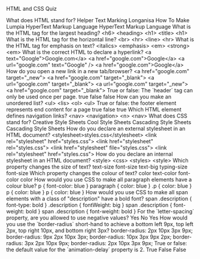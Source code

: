 <quizTitle>HTML and CSS Quiz</quizTitle>

<content>

<quizItem>
  <question>What does HTML stand for?</question>
  <answer>Helper Text Marking Longanisa</answer>
  <answer>How To Make Lumpia</answer>
  <answer>HyperText Markup Language</answer>
  <correctAnswer>HyperText Markup Language</correctAnswer>
</quizItem>

<quizItem>
  <question>What is the HTML tag for the largest heading?</question>
  <answer>&lt;h6&gt;</answer>
  <answer>&lt;heading&gt;</answer>
  <answer>&lt;h1&gt;</answer>
  <answer>&lt;title&gt;</answer>
  <correctAnswer>&lt;h1&gt;</correctAnswer>
</quizItem>

<quizItem>
  <question>What is the HTML tag for the horizontal line?</question>
  <answer>&lt;br&gt;</answer>
  <answer>&lt;hr&gt;</answer>
  <answer>&lt;line&gt;</answer>
  <correctAnswer>&lt;hr&gt;</correctAnswer>
</quizItem>

<quizItem>
  <question>What is the HTML tag for emphasis on text?</question>
  <answer>&lt;italics&gt;</answer>
  <answer>&lt;emphasis&gt;</answer>
  <answer>&lt;em&gt;</answer>
  <answer>&lt;strong&gt;</answer>
  <correctAnswer>&lt;em&gt;</correctAnswer>
</quizItem>

<quizItem>
  <question>What is the correct HTML to declare a hyperlink?</question>
  <answer>&lt;a text="Google"&gt;Google.com&lt;/a&gt;</answer>
  <answer>&lt;a href="google.com"&gt;Google&lt;/a&gt;</answer>
  <answer>&lt;a url="google.com" text="Google" /&gt;</answer>
  <correctAnswer>&lt;a href="google.com"&gt;Google&lt;/a&gt;</correctAnswer>
</quizItem>

<quizItem>
  <question>How do you open a new link in a new tab/browser?</question>
  <answer>&lt;a href="google.com" target="_new"&gt;</answer>
  <answer>&lt;a href="google.com" target="_blank"&gt;</answer>
  <answer>&lt;a url="google.com" target="_blank"&gt;</answer>
  <answer>&lt;a url="google.com" target="_new"&gt;</answer>
  <correctAnswer>&lt;a href="google.com" target="_blank"&gt;</correctAnswer>
</quizItem>

<quizItem>
  <question>True or false: The `header` tag can only be used once per page.</question>
  <answer>true</answer>
  <answer>false</answer>
  <correctAnswer>false</correctAnswer>
</quizItem>

<quizItem>
  <question>How can you make an unordered list?</question>
  <answer>&lt;ul&gt;</answer>
  <answer>&lt;lis&gt;</answer>
  <answer>&lt;ol&gt;</answer>
  <correctAnswer>&lt;ul&gt;</correctAnswer>
</quizItem>

<quizItem>
  <question>True or false: the footer element represents end content for a page</question>
  <answer>true</answer>
  <answer>false</answer>
  <correctAnswer>true</correctAnswer>
</quizItem>

<quizItem>
  <question>Which HTML element defines navigation links?</question>
  <answer>&lt;nav&gt;</answer>
  <answer>&lt;navigation&gt;</answer>
  <answer>&lt;n&gt;</answer>
  <correctAnswer>&lt;nav&gt;</correctAnswer>
</quizItem>

<quizItem>
  <question>What does CSS stand for?</question>
  <answer>Creative Style Sheets</answer>
  <answer>Cool Style Sheets</answer>
  <answer>Cascading Style Sheets</answer>
  <correctAnswer>Cascading Style Sheets</correctAnswer>
</quizItem>

<quizItem>
  <question>How do you declare an external stylesheet in an HTML document?</question>
  <answer>&lt;stylesheet&gt;styles.css&lt;/stylesheet&gt;</answer>
  <answer>&lt;link rel="stylesheet" href="styles.css"&gt;</answer>
  <answer>&lt;link href="stylesheet" rel="styles.css"&gt;</answer>
  <answer>&lt;link href="stylesheet" file="styles.css"&gt;</answer>
  <correctAnswer>&lt;link rel="stylesheet" href="styles.css"&gt;</correctAnswer>
</quizItem>

<quizItem>
  <question>How do you declare an internal stylesheet in an HTML document?</question>
  <answer>&lt;style&gt;</answer>
  <answer>&lt;css&gt;</answer>
  <answer>&lt;styles&gt;</answer>
  <correctAnswer>&lt;style&gt;</correctAnswer>
</quizItem>

<quizItem>
  <question>Which property changes the size of text?</question>
  <answer>text-size</answer>
  <answer>font-size</answer>
  <answer>text-big</answer>
  <answer>typing-size</answer>
  <correctAnswer>font-size</correctAnswer>
</quizItem>

<quizItem>
  <question>Which property changes the colour of text?</question>
  <answer>color</answer>
  <answer>text-color</answer>
  <answer>font-color</answer>
  <correctAnswer>color</correctAnswer>
</quizItem>

<quizItem>
  <question>How would you use CSS to make all paragraph elements have a colour blue?</question>
  <answer>p { font-color: blue }</answer>
  <answer>paragraph { color: blue }</answer>
  <answer>.p { color: blue }</answer>
  <answer>p { color: blue }</answer>
  <correctAnswer>p { color: blue }</correctAnswer>
</quizItem>

<quizItem>
  <question>How would you use CSS to make all span elements with a class of "description" have a bold font?</question>
  <answer>span .description { font-type: bold }</answer>
  <answer>.description { fontWeight: big }</answer>
  <answer>span .description { font-weight: bold }</answer>
  <correctAnswer>span .description { font-weight: bold }</correctAnswer>
</quizItem>

<quizItem>
  <question>For the `letter-spacing` property, are you allowed to use negative values?</question>
  <answer>Yes</answer>
  <answer>No</answer>
  <correctAnswer>Yes</correctAnswer>
</quizItem>

<quizItem>
  <question>How would you use the `border-radius` short-hand to achieve a bottom left 9px, top left 2px, top right 10px, and bottom right 3px?</question>
  <answer>border-radius: 2px 10px 3px 9px;</answer>
  <answer>border-radius: 9px 2px 10px 3px;</answer>
  <answer>border-radius: 10px 3px 9px 2px;</answer>
  <answer>border-radius: 3px 2px 10px 9px;</answer>
  <correctAnswer>border-radius: 2px 10px 3px 9px;</correctAnswer>
</quizItem>

<quizItem>
  <question>True or false: the default value for the `animation-delay` property is 2.</question>
  <answer>True</answer>
  <answer>False</answer>
  <correctAnswer>False</correctAnswer>
</quizItem>

</content>